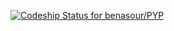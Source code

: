 [ ![Codeship Status for benasour/PYP](https://www.codeship.io/projects/feaab6a0-8e5b-0130-ceb8-22000a1c4660/status?branch=master)](https://www.codeship.io/projects/2841)


